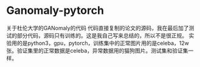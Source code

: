 # Ganomaly-pytorch
关于杜伦大学的GANomaly的代码
代码直接复制的论文的源码，我在最后加了测试的部分代码，源码只有训练的。这是我自己写来总结的，所以不是很正规。
实验用的是python3，gpu，pytorch，训练集中的正常图片用的是celeba，12w张。验证集里的正常数据是celeba，异常数据用的猫狗图片。测试集和验证集一样。
